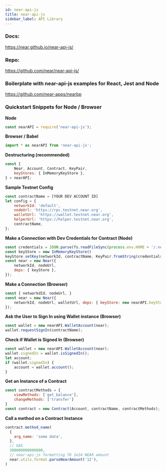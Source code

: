 ```yaml
---
id: near-api-js
title: near-api-js
sidebar_label: API Library
---
```



### Docs:
https://near.github.io/near-api-js/
### Repo:
https://github.com/near/near-api-js/

### Boilerplate with near-api-js examples for React, Jest and Node
https://github.com/near-apps/nearbp

### Quickstart Snippets for Node / Browser

**Node**
```js
const nearAPI = require('near-api-js');
```

**Browser / Babel**
```js
import * as nearAPI from 'near-api-js';
```

**Destructuring (recommended)**
```js
const {
    Near, Account, Contract, KeyPair,
    keyStores: { InMemoryKeyStore },
} = nearAPI;
```

**Sample Testnet Config**
```js
const contractName = [YOUR DEV ACCOUNT ID]
let config = {
    networkId: 'default',
    nodeUrl: 'https://rpc.testnet.near.org',
    walletUrl: 'https://wallet.testnet.near.org',
    helperUrl: 'https://helper.testnet.near.org',
    contractName,
};
```

**Make a Connection with Dev Credentials for Contract (Node)**
```js
const credentials = JSON.parse(fs.readFileSync(process.env.HOME + '/.near-credentials/default/' + contractName + '.json'));
const keyStore = new InMemoryKeyStore()
keyStore.setKey(networkId, contractName, KeyPair.fromString(credentials.private_key));
const near = new Near({
	networkId, nodeUrl,
	deps: { keyStore },
});

```
**Make a Connection (Browser)**
```js
const { networkdId, nodeUrl, }
const near = new Near({
    networkId, nodeUrl, walletUrl, deps: { keyStore: new nearAPI.keyStores.BrowserLocalStorageKeyStore() }
});
```

**Ask the User to Sign In using Wallet instance (Browser)**
```js
const wallet = new nearAPI.WalletAccount(near);
wallet.requestSignIn(contractName);
```

**Check if Wallet is Signed In (Browser)**
```js
const wallet = new nearAPI.WalletAccount(near);
wallet.signedIn = wallet.isSignedIn();
let account;
if (wallet.signedIn) {
    account = wallet.account();
}
```

**Get an Instance of a Contract**
```js
const contractMethods = {
    viewMethods: ['get_balance'],
    changeMethods: ['transfer']
}
const contract = new Contract(Account, contractName, contractMethods);
```

**Call a method on a Contract Instance**
```js
contract.method_name(
  {
    arg_name: 'some data',
  },
  // GAS
  300000000000000,
  // near-api-js formatting TO 1e24 NEAR amount
  near.utils.format.parseNearAmount('12'),
)
```
